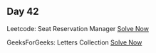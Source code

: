 ## Day 42

Leetcode: Seat Reservation Manager
[Solve Now](https://leetcode.com/problems/seat-reservation-manager/description/?envType=daily-question&envId=2023-11-06)


GeeksForGeeks: Letters Collection 
[Solve Now](https://www.geeksforgeeks.org/problems/c-letters-collection4552/1)